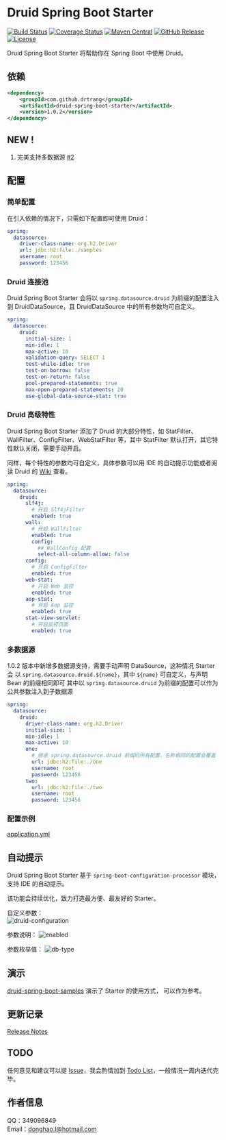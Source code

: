 # Druid Spring Boot Starter

[![Build Status](https://img.shields.io/travis/drtrang/druid-spring-boot/master.svg?style=flat-square)](https://www.travis-ci.org/drtrang/druid-spring-boot)
[![Coverage Status](https://img.shields.io/coveralls/drtrang/druid-spring-boot/master.svg?style=flat-square)](https://coveralls.io/github/drtrang/druid-spring-boot?branch=master)
[![Maven Central](https://img.shields.io/maven-central/v/com.github.drtrang/druid-spring-boot.svg?style=flat-square)](https://maven-badges.herokuapp.com/maven-central/com.github.drtrang/druid-spring-boot)
[![GitHub Release](https://img.shields.io/github/release/drtrang/druid-spring-boot.svg?style=flat-square)](https://github.com/drtrang/druid-spring-boot/releases)
[![License](http://img.shields.io/badge/license-apache%202-blue.svg?style=flat-square)](https://github.com/drtrang/druid-spring-boot/blob/master/LICENSE)

Druid Spring Boot Starter 将帮助你在 Spring Boot 中使用 Druid。


## 依赖
```xml
<dependency>
    <groupId>com.github.drtrang</groupId>
    <artifactId>druid-spring-boot-starter</artifactId>
    <version>1.0.2</version>
</dependency>
```

## NEW !
1. 完美支持多数据源 [#2](https://github.com/drtrang/druid-spring-boot/issues/2)


## 配置
### 简单配置
在引入依赖的情况下，只需如下配置即可使用 Druid：

```yaml
spring:
  datasource:
    driver-class-name: org.h2.Driver
    url: jdbc:h2:file:./samples
    username: root
    password: 123456
```

### Druid 连接池
Druid Spring Boot Starter 会将以 `spring.datasource.druid` 为前缀的配置注入到 DruidDataSource，且 DruidDataSource 中的所有参数均可自定义。

```yaml
spring:
  datasource:
    druid:
      initial-size: 1
      min-idle: 1
      max-active: 10
      validation-query: SELECT 1
      test-while-idle: true
      test-on-borrow: false
      test-on-return: false
      pool-prepared-statements: true
      max-open-prepared-statements: 20
      use-global-data-source-stat: true
```

### Druid 高级特性
Druid Spring Boot Starter 添加了 Druid 的大部分特性，如 StatFilter、WallFilter、ConfigFilter、WebStatFilter 等，其中 StatFilter 默认打开，其它特性默认关闭，需要手动开启。

同样，每个特性的参数均可自定义，具体参数可以用 IDE 的自动提示功能或者阅读 Druid 的 [Wiki](https://github.com/alibaba/druid/wiki/%E9%A6%96%E9%A1%B5) 查看。

```yaml
spring:
  datasource:
    druid:
      slf4j:
        # 开启 Slf4jFilter
        enabled: true
      wall:
        # 开启 WallFilter
        enabled: true
        config:
          ## WallConfig 配置
          select-all-column-allow: false
      config:
        # 开启 ConfigFilter
        enabled: true
      web-stat:
        # 开启 Web 监控
        enabled: true
      aop-stat:
        # 开启 Aop 监控
        enabled: true
      stat-view-servlet:
        # 开启监控页面
        enabled: true
```

### 多数据源
1.0.2 版本中新增多数据源支持，需要手动声明 DataSource，这种情况 Starter 会
以 `spring.datasource.druid.${name}`，其中 `${name}` 可自定义，与声明 Bean 的前缀相同即可
其中以 `spring.datasource.druid` 为前缀的配置可以作为公共参数注入到子数据源

```yaml
spring:
  datasource:
    druid:
      driver-class-name: org.h2.Driver
      initial-size: 1
      min-idle: 1
      max-active: 10
      one:
        # 继承 spring.datasource.druid 前缀的所有配置，名称相同的配置会覆盖
        url: jdbc:h2:file:./one
        username: root
        password: 123456
      two:
        url: jdbc:h2:file:./two
        username: root
        password: 123456
```

### 配置示例
[application.yml](https://github.com/drtrang/druid-spring-boot/blob/master/druid-spring-boot-samples/src/main/resources/application.yml)


## 自动提示
Druid Spring Boot Starter 基于 `spring-boot-configuration-processor` 模块，支持 IDE 的自动提示。

该功能会持续优化，致力打造最方便、最友好的 Starter。

自定义参数：<br>
![druid-configuration](https://user-images.githubusercontent.com/13851701/28149522-c1a3fc96-67c0-11e7-8ea7-630a8b3e5bfb.png)

参数说明：
![enabled](https://user-images.githubusercontent.com/13851701/28149525-d08955bc-67c0-11e7-916c-c8c5acd30b4a.png)

参数枚举值：
![db-type](https://user-images.githubusercontent.com/13851701/28148904-3bb9b07a-67bc-11e7-9912-c7043c2d7de7.png)


## 演示
[druid-spring-boot-samples](https://github.com/drtrang/druid-spring-boot/tree/master/druid-spring-boot-samples) 演示了 Starter 的使用方式，
可以作为参考。 


## 更新记录
[Release Notes](https://github.com/drtrang/druid-spring-boot/releases)


## TODO
任何意见和建议可以提 [Issue](https://github.com/drtrang/druid-spring-boot/issues)，我会酌情加到 [Todo List](https://github.com/drtrang/druid-spring-boot/blob/master/TODO.md)，一般情况一周内迭代完毕。


## 作者信息
QQ：349096849<br>
Email：donghao.l@hotmail.com
